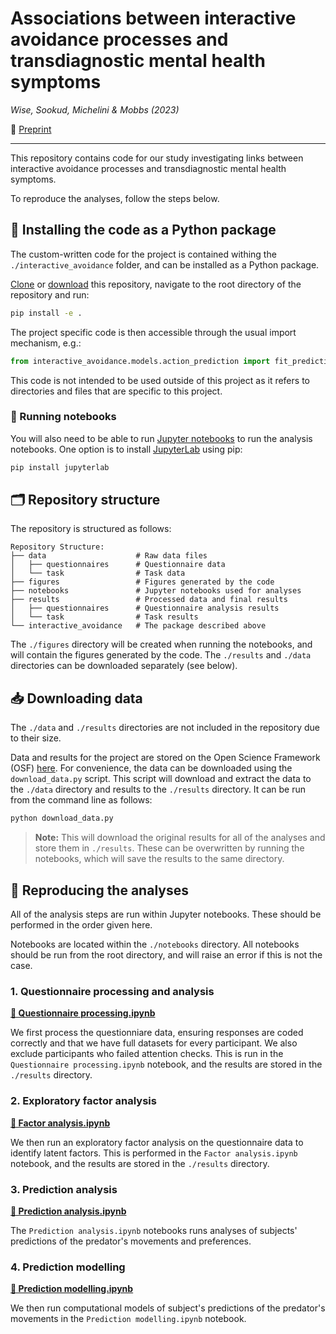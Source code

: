# Associations between interactive avoidance processes and transdiagnostic mental health symptoms

_Wise, Sookud, Michelini & Mobbs (2023)_

📄 [Preprint](https://osf.io/preprints/psyarxiv/f49gr)

----

This repository contains code for our study investigating links between interactive avoidance processes and transdiagnostic mental health symptoms. 

To reproduce the analyses, follow the steps below.

## 💾 Installing the code as a Python package

The custom-written code for the project is contained withing the `./interactive_avoidance` folder, and can be installed as a Python package.

[Clone](https://docs.github.com/en/repositories/creating-and-managing-repositories/cloning-a-repository#cloning-a-repository) or [download](https://docs.github.com/en/repositories/working-with-files/using-files/downloading-source-code-archives#downloading-source-code-archives) this repository, navigate to the root directory of the repository and run:

```bash
pip install -e .
```

The project specific code is then accessible through the usual import mechanism, e.g.:
    
```python
from interactive_avoidance.models.action_prediction import fit_prediction_models
```

This code is not intended to be used outside of this project as it refers to directories and files that are specific to this project.

### 📓 Running notebooks

You will also need to be able to run [Jupyter notebooks](https://jupyter.org/install) to run the analysis notebooks. One option is to install [JupyterLab](https://jupyter.org/install) using pip:

```bash
pip install jupyterlab
```

## 🗂️ Repository structure

The repository is structured as follows:

```
Repository Structure:
├── data                    # Raw data files
│   ├── questionnaires      # Questionnaire data
│   └── task                # Task data
├── figures                 # Figures generated by the code
├── notebooks               # Jupyter notebooks used for analyses
├── results                 # Processed data and final results
│   ├── questionnaires      # Questionnaire analysis results
│   └── task                # Task results
└── interactive_avoidance   # The package described above
```

The `./figures` directory will be created when running the notebooks, and will contain the figures generated by the code. The `./results` and `./data` directories can be downloaded separately (see below).

## 📥 Downloading data

The `./data` and `./results` directories are not included in the repository due to their size. 

Data and results for the project are stored on the Open Science Framework (OSF) [here](https://osf.io/a7e3k). For convenience, the data can be downloaded using the `download_data.py` script. This script will download and extract the data to the `./data` directory and results to the `./results` directory. It can be run from the command line as follows:

```bash
python download_data.py
```

> **Note:** This will download the original results for all of the analyses and store them in `./results`. These can be overwritten by running the notebooks, which will save the results to the same directory.

## 🔬 Reproducing the analyses

All of the analysis steps are run within Jupyter notebooks. These should be performed in the order given here. 

Notebooks are located within the `./notebooks` directory. All notebooks should be run from the root directory, and will raise an error if this is not the case.

### 1. Questionnaire processing and analysis

**[📓 Questionnaire processing.ipynb](</notebooks/Questionnaire processing.ipynb>)**

We first process the questionniare data, ensuring responses are coded correctly and that we have full datasets for every participant. We also exclude participants who failed attention checks. This is run in the `Questionnaire processing.ipynb` notebook, and the results are stored in the `./results` directory.

### 2. Exploratory factor analysis

**[📓 Factor analysis.ipynb](</notebooks/Factor analysis.ipynb>)**

We then run an exploratory factor analysis on the questionnaire data to identify latent factors. This is performed in the `Factor analysis.ipynb` notebook, and the results are stored in the `./results` directory.

### 3. Prediction analysis

**[📓 Prediction analysis.ipynb](</notebooks/Prediction analysis.ipynb>)**

The `Prediction analysis.ipynb` notebooks runs analyses of subjects' predictions of the predator's movements and preferences.

### 4. Prediction modelling

**[📓 Prediction modelling.ipynb](</notebooks/Prediction modelling.ipynb>)**

We then run computational models of subject's predictions of the predator's movements in the `Prediction modelling.ipynb` notebook. 

